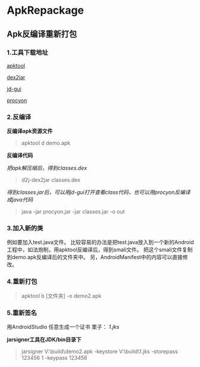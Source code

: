 # ApkRepackage
## Apk反编译重新打包

### 1.工具下载地址
[apktool](http://ibotpeaches.github.io/Apktool/install/)

[dex2jar](http://sourceforge.net/projects/dex2jar/files/)

[jd-gui](http://jd.benow.ca/)

[ procyon](https://bitbucket.org/mstrobel/procyon)





### 2.反编译

**反编译apk资源文件**
> apktool d demo.apk

**反编译代码**

*把apk解压缩后，得到classes.dex*
> d2j-dex2jar classes.dex

*得到classes.jar后，可以用jd-gui打开查看class代码，也可以用procyon反编译成java代码*
>java -jar procyon.jar -jar classes.jar -o out


### 3.加入新的类
例如要加入test.java文件。
比较容易的办法是把test.java放入到一个新的Android工程中，如法炮制，用apktool反编译后，得到smali文件。
把这个smali文件复制到demo.apk反编译后的文件夹中。
另，AndroidManifest中的内容可以直接修改。

### 4.重新打包
>apktool b [文件夹] -o demo2.apk

### 5.重新签名
用AndroidStudio 任意生成一个证书 栗子： *1.jks*

**jarsigner工具在JDK/bin目录下**
>jarsigner V:\build\demo2.apk -keystore  V:\build\1.jks -storepass 123456 1 -keypass 123456


